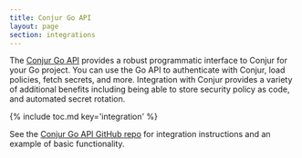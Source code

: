```yaml
---
title: Conjur Go API
layout: page
section: integrations
---
```


The [Conjur Go API](https://github.com/cyberark/conjur-api-go) provides a robust
programmatic interface to Conjur for your Go project. You can use the Go API to
authenticate with Conjur, load policies, fetch secrets, and more. Integration
with Conjur provides a variety of additional benefits including being able to
store security policy as code, and automated secret rotation.

{% include toc.md key='integration' %}

See the [Conjur Go API GitHub repo](https://github.com/cyberark/conjur-api-go)
for integration instructions and an example of basic functionality.

